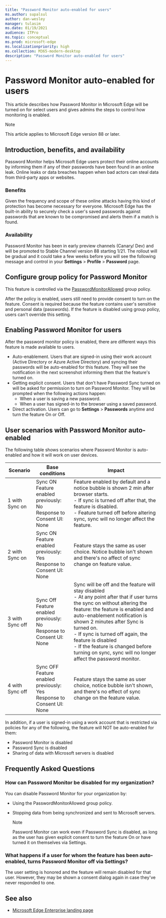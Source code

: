 ```yaml
---
title: "Password Monitor auto-enabled for users"
ms.author: supalsul
author: dan-wesley
manager: tulasim
ms.date: 01/19/2021
audience: ITPro
ms.topic: conceptual
ms.prod: microsoft-edge
ms.localizationpriority: high
ms.collection: M365-modern-desktop
description: "Password Monitor auto-enabled for users"
---
```


# Password Monitor auto-enabled for users

This article describes how Password Monitor in Microsoft Edge will be turned on for select users and gives admins the steps to control how monitoring is enabled.

> [!NOTE]
> This article applies to Microsoft Edge version 88 or later.

## Introduction, benefits, and availability

Password Monitor helps Microsoft Edge users protect their online accounts by informing them if any of their passwords have been found in an online leak. Online leaks or data breaches happen when bad actors can steal data from third-party apps or websites.

### Benefits

Given the frequency and scope of these online attacks having this kind of protection has become necessary for everyone. Microsoft Edge has the built-in ability to securely check a user's saved passwords against passwords that are known to be compromised and alerts them if a match is found.  

### Availability

Password Monitor has been in early preview channels (Canary/ Dev) and will be promoted to Stable Channel version 88 starting 1/21. The rollout will be gradual and it could take a few weeks before you will see the following message and control in your **Settings** > **Profile** > **Password** page.

## Configure group policy for Password Monitor

This feature is controlled via the [PasswordMonitorAllowed](https://docs.microsoft.com/deployedge/microsoft-edge-policies#passwordmonitorallowed) group policy.

After the policy is enabled, users still need to provide consent to turn on the feature. Consent is required because the feature contains user's sensitive and personal data (passwords). If the feature is disabled using group policy, users can't override this setting.  

## Enabling Password Monitor for users

After the password monitor policy is enabled, there are different ways this feature is made available to users.

- Auto-enablement. Users that are signed-in using their work account (Active Directory or Azure Active Directory) and syncing their passwords will be auto-enabled for this feature. They will  see the notification in the next screenshot informing them that the feature's turned on.
-  Getting explicit consent. Users that don’t have Password Sync turned on will be asked for permission to turn on Password Monitor. They will be prompted when the following actions happen:
   - When a user is saving a new password.
   - When a user has signed-in to the browser using a saved password.
- Direct activation. Users can go to **Settings** > **Passwords** anytime and turn the feature On or Off.

## User scenarios with Password Monitor auto-enabled

The following table shows scenarios where Password Monitor is auto-enabled and how it will work on user devices.

| Scenario | Base conditions | Impact |
|--|--|--|
| 1 with Sync on | Sync ON<br>Feature enabled previously: No<br>Response to Consent UI: None | Feature enabled by default and a notice bubble is shown 2 min after browser starts.<br>- If sync is turned off after that, the feature is disabled.<br>-  Feature turned off before altering sync, sync will no longer affect the feature.   |
| 2 with Sync on | Sync ON<br>Feature enabled previously: Yes<br>Response to Consent UI: None | Feature stays the same as user choice.  Notice bubble isn't shown and there's no affect of sync change on feature value.|
| 3 with Sync off | Sync Off<br>Feature enabled previously: No<br>Response to Consent UI: None | Sync will be off and the feature will stay disabled<br>- At any point after that if user turns the sync on without altering the feature: the feature is enabled and auto-enablement notification is shown 2 minutes after Sync is turned on. <br> - If sync is turned off again, the  feature is disabled <br>- If the feature is changed before turning on sync, sync will no longer affect the password monitor.  |  
| 4 with Sync off | Sync OFF<br>Feature enabled previously: Yes<br>Response to Consent UI: None | Feature stays the same as user choice, notice bubble isn't shown, and there's no effect of sync change on the feature value.  |

In addition, if a user is signed-in using a work account that is restricted via policies for any of the following, the feature will NOT be auto-enabled for them:

- Password Monitor is disabled  
- Password Sync is disabled
- Sharing of data with Microsoft servers is disabled

## Frequently Asked Questions

### How can Password Monitor be disabled for my organization?

You can disable Password Monitor for your organization by:
- Using the PasswordMonitorAllowed group policy.
- Stopping data from being synchronized and sent to Microsoft servers.

  > [!NOTE]
  > Password Monitor can work even if Password Sync is disabled, as long as the user has given explicit consent to turn the feature On or have turned it on themselves via Settings.

### What happens if a user for whom the feature has been auto-enabled, turns Password Monitor off via Settings?

The user setting is honored and the feature will remain disabled for that user. However, they may be shown a consent dialog again in case they've never responded to one.

## See also

- [Microsoft Edge Enterprise landing page](https://aka.ms/EdgeEnterprise)